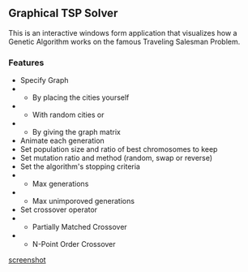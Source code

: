 ## Graphical TSP Solver
This is an interactive windows form application that visualizes how a Genetic Algorithm works on the famous Traveling Salesman Problem.

### Features
 - Specify Graph 
 - - By placing the cities yourself
 - - With random cities or
 - - By giving the graph matrix
- Animate each generation
- Set population size and ratio of best chromosomes to keep
- Set mutation ratio and method (random, swap or reverse)
- Set the algorithm's stopping criteria
- - Max generations
- - Max unimporoved generations
- Set crossover operator
- - Partially Matched Crossover
- - N-Point Order Crossover


[screenshot](https://github.com/MadProgrammerGR/Graphical-TSP-Solver/blob/master/screenshot.PNG)

